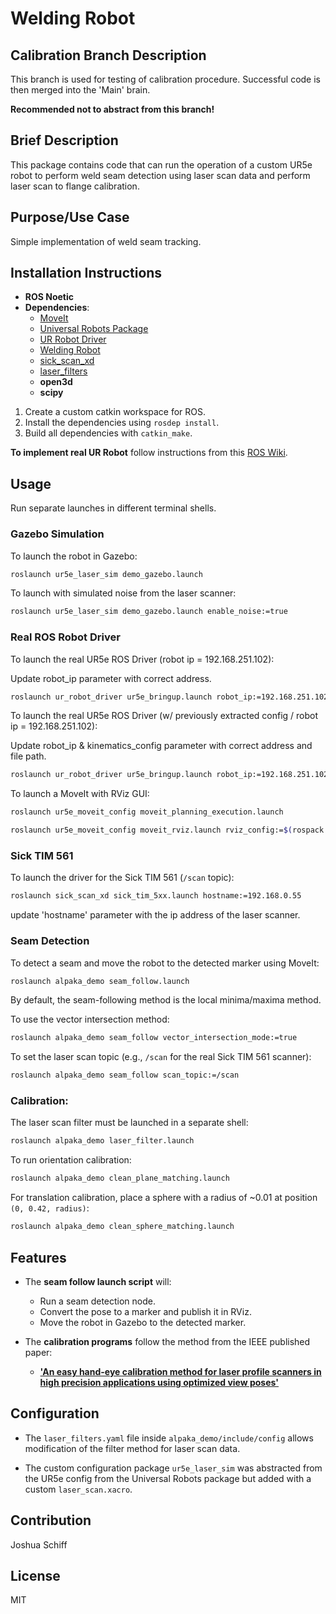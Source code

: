 
# Welding Robot

## Calibration Branch Description

This branch is used for testing of calibration procedure. Successful code is then merged into the 'Main' brain. 

**Recommended not to abstract from this branch!**

## Brief Description

This package contains code that can run the operation of a custom UR5e robot to perform weld seam detection using laser scan data and perform laser scan to flange calibration.

## Purpose/Use Case

Simple implementation of weld seam tracking.

## Installation Instructions

- **ROS Noetic**  
- **Dependencies**:  
  - [MoveIt](https://github.com/moveit/moveit)  
  - [Universal Robots Package](https://github.com/ros-industrial/universal_robot)  
  - [UR Robot Driver](https://github.com/UniversalRobots/Universal_Robots_ROS_Driver)  
  - [Welding Robot](https://github.com/JoshEmbedded/alpaka_demo)
  - [sick_scan_xd](https://github.com/SICKAG/sick_scan_xd)  
  - [laser_filters](https://github.com/ros-perception/laser_filters)  
  - **open3d**  
  - **scipy**  

1. Create a custom catkin workspace for ROS.  
2. Install the dependencies using `rosdep install`.  
3. Build all dependencies with `catkin_make`.

**To implement real UR Robot** follow instructions from this [ROS Wiki](http://wiki.ros.org/universal_robot/Tutorials/Getting%20Started%20with%20a%20Universal%20Robot%20and%20ROS-Industrial).

## Usage

Run separate launches in different terminal shells.

### Gazebo Simulation

To launch the robot in Gazebo:

```bash
roslaunch ur5e_laser_sim demo_gazebo.launch
```

To launch with simulated noise from the laser scanner:

```bash
roslaunch ur5e_laser_sim demo_gazebo.launch enable_noise:=true
```

### Real ROS Robot Driver 

To launch the real UR5e ROS Driver (robot ip = 192.168.251.102):

Update robot_ip parameter with correct address.

```bash
roslaunch ur_robot_driver ur5e_bringup.launch robot_ip:=192.168.251.102
```

To launch the real UR5e ROS Driver (w/ previously extracted config / robot ip = 192.168.251.102):

Update robot_ip & kinematics_config parameter with correct address and file path.

```bash
roslaunch ur_robot_driver ur5e_bringup.launch robot_ip:=192.168.251.102 kinematics_config:=$(rospack find ur5e_laser_sim)/config/my_robot_calibration.yaml
```

To launch a MoveIt with RViz GUI:

```bash
roslaunch ur5e_moveit_config moveit_planning_execution.launch
```

```bash
roslaunch ur5e_moveit_config moveit_rviz.launch rviz_config:=$(rospack find ur5e_moveit_config)/launch/moveit.rviz
```

### Sick TIM 561

To launch the driver for the Sick TIM 561 (`/scan` topic):

```bash
roslaunch sick_scan_xd sick_tim_5xx.launch hostname:=192.168.0.55
```
update 'hostname' parameter with the ip address of the laser scanner.

### Seam Detection

To detect a seam and move the robot to the detected marker using MoveIt:

```bash
roslaunch alpaka_demo seam_follow.launch
```

By default, the seam-following method is the local minima/maxima method.

To use the vector intersection method:

```bash
roslaunch alpaka_demo seam_follow vector_intersection_mode:=true
```

To set the laser scan topic (e.g., `/scan` for the real Sick TIM 561 scanner):

```bash
roslaunch alpaka_demo seam_follow scan_topic:=/scan
```

### Calibration:

The laser scan filter must be launched in a separate shell:

```bash
roslaunch alpaka_demo laser_filter.launch
```

To run orientation calibration:

```bash
roslaunch alpaka_demo clean_plane_matching.launch
```

For translation calibration, place a sphere with a radius of ~0.01 at position `(0, 0.42, radius)`:

```bash
roslaunch alpaka_demo clean_sphere_matching.launch
```

## Features

- The **seam follow launch script** will:
  - Run a seam detection node.
  - Convert the pose to a marker and publish it in RViz.
  - Move the robot in Gazebo to the detected marker.

- The **calibration programs** follow the method from the IEEE published paper:
  - [**'An easy hand-eye calibration method for laser profile scanners in high precision applications using optimized view poses'**](https://ieeexplore.ieee.org/document/9926472/)

## Configuration

- The `laser_filters.yaml` file inside `alpaka_demo/include/config` allows modification of the filter method for laser scan data.

- The custom configuration package `ur5e_laser_sim` was abstracted from the UR5e config from the Universal Robots package but added with a custom `laser_scan.xacro`.

## Contribution

Joshua Schiff

## License

MIT


